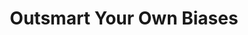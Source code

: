 ---
categories: all_articles articles
provider_display: "hbr.org"
provider_name: "hbr.org"
favicon_url: https://hbr.org/resources/images/favicon.ico
title: "Outsmart Your Own Biases"
published: 2015-04-28
source: https://hbr.org/2015/05/outsmart-your-own-biases
thumbnail: https://hbr.org/resources/images/article_assets/2015/04/R1505D_MILLO.jpg
---